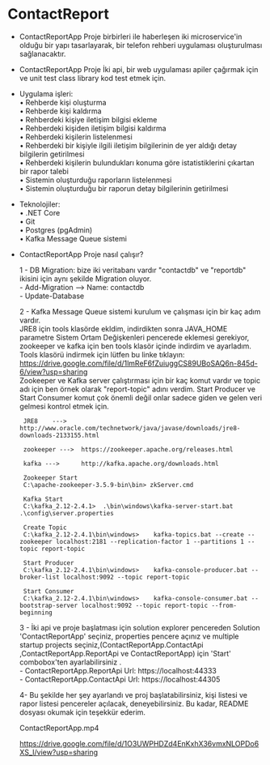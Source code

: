 # ContactReport
- ContactReportApp Proje birbirleri ile haberleşen iki microservice'in olduğu bir yapı tasarlayarak, bir telefon rehberi uygulaması oluşturulması sağlanacaktır.

- ContactReportApp Proje İki api, bir web uygulaması apiler çağırmak için ve unit test class library kod test etmek için.

- Uygulama işleri: <br />
    • Rehberde kişi oluşturma <br />
    • Rehberde kişi kaldırma  <br />
    • Rehberdeki kişiye iletişim bilgisi ekleme <br />
    • Rehberdeki kişiden iletişim bilgisi kaldırma <br />
    • Rehberdeki kişilerin listelenmesi <br />
    • Rehberdeki bir kişiyle ilgili iletişim bilgilerinin de yer aldığı detay bilgilerin getirilmesi <br />
    • Rehberdeki kişilerin bulundukları konuma göre istatistiklerini çıkartan bir rapor talebi <br />
    • Sistemin oluşturduğu raporların listelenmesi <br />
    • Sistemin oluşturduğu bir raporun detay bilgilerinin getirilmesi <br />

-  Teknolojiler: <br />
    • .NET Core <br />
    • Git <br />
    • Postgres (pgAdmin) <br />
    • Kafka Message Queue sistemi <br />
    
-  ContactReportApp Proje nasıl çalışır?
   
   1 - DB Migration: bize iki veritabanı vardır "contactdb" ve "reportdb" ikisini için aynı şekilde Migration oluyor. <br />
        - Add-Migration --> Name: contactdb <br />
        - Update-Database <br />

   2 - Kafka Message Queue sistemi kurulum ve çalışması için bir kaç adım vardır. <br />
       JRE8 için tools klasörde ekldim, indirdikten sonra JAVA_HOME parametre Sistem Ortam Değişkenleri pencerede eklemesi gerekiyor, zookeeper ve kafka için ben tools klasör içinde indirdim ve ayarladım.<br />
       Tools klasörü indirmek için lütfen bu linke tıklayın: https://drive.google.com/file/d/1lmReF6fZuiuggCS89UBoSAQ6n-845d-6/view?usp=sharing  <br />
       Zookeeper ve Kafka server çalıştırması için bir kaç komut vardır ve topic adı için ben örnek olarak "report-topic" adını verdim. Start Producer ve Start Consumer komut çok önemli değil onlar sadece giden ve gelen veri gelmesi kontrol etmek için.<br />
 
        
        JRE8	--->	http://www.oracle.com/technetwork/java/javase/downloads/jre8-downloads-2133155.html

        zookeeper --->	https://zookeeper.apache.org/releases.html

        kafka --->		http://kafka.apache.org/downloads.html 

        Zookeeper Start
        C:\apache-zookeeper-3.5.9-bin\bin> zkServer.cmd

        Kafka Start
        C:\kafka_2.12-2.4.1>  .\bin\windows\kafka-server-start.bat .\config\server.properties

        Create Topic
        C:\kafka_2.12-2.4.1\bin\windows>	kafka-topics.bat --create --zookeeper localhost:2181 --replication-factor 1 --partitions 1 --topic report-topic

        Start Producer 
        C:\kafka_2.12-2.4.1\bin\windows>	kafka-console-producer.bat --broker-list localhost:9092 --topic report-topic

        Start Consumer
        C:\kafka_2.12-2.4.1\bin\windows>	kafka-console-consumer.bat --bootstrap-server localhost:9092 --topic report-topic --from-beginning



    3 - İki api ve proje başlatması için solution explorer pencereden Solution 'ContactReportApp' seçiniz, properties pencere açınız ve multiple startup projects seçiniz,(ContactReportApp.ContactApi ,ContactReportApp.ReportApi ve ContactReportApp) için 'Start' combobox'ten ayarlabilirsiniz . <br />
        - ContactReportApp.ReportApi Url: https://localhost:44333  <br />
        - ContactReportApp.ContactApi Url: https://localhost:44305  <br />

    4-  Bu şekilde her şey ayarlandı ve proj başlatabilirsiniz, kişi listesi ve rapor listesi pencereler açılacak, deneyebilirsiniz. Bu kadar, README dosyası okumak için teşekkür ederim.


   ContactReportApp.mp4

   https://drive.google.com/file/d/1O3UWPHDZd4EnKxhX36vmxNLOPDo6XS_I/view?usp=sharing
 

